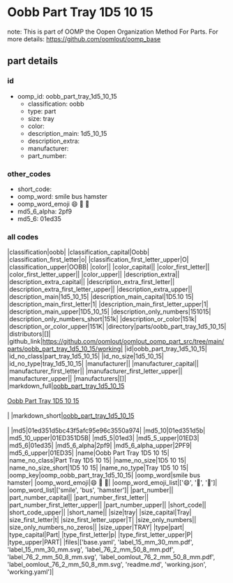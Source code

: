 # Oobb Part Tray 1D5 10 15  

note: This is part of OOMP the Oopen Organization Method For Parts. For more details: https://github.com/oomlout/oomp_base

##  part details





### id
* oomp_id: oobb_part_tray_1d5_10_15
  * classification: oobb
  * type: part
  * size: tray
  * color: 
  * description_main: 1d5_10_15
  * description_extra: 
  * manufacturer: 
  * part_number: 

### other_codes
* short_code: 
* oomp_word: smile bus hamster
* oomp_word_emoji :smile: :bus: :hamster:
* md5_6_alpha: 2pf9
* md5_6: 01ed35

### all codes 
|classification|oobb|
|classification_capital|Oobb|
|classification_first_letter|o|
|classification_first_letter_upper|O|
|classification_upper|OOBB|
|color||
|color_capital||
|color_first_letter||
|color_first_letter_upper||
|color_upper||
|description_extra||
|description_extra_capital||
|description_extra_first_letter||
|description_extra_first_letter_upper||
|description_extra_upper||
|description_main|1d5_10_15|
|description_main_capital|1D5.10 15|
|description_main_first_letter|1|
|description_main_first_letter_upper|1|
|description_main_upper|1D5_10_15|
|description_only_numbers|151015|
|description_only_numbers_short|151k|
|description_or_color|151k|
|description_or_color_upper|151K|
|directory|parts/oobb_part_tray_1d5_10_15|
|distributors|[]|
|github_link|https://github.com/oomlout/oomlout_oomp_part_src/tree/main/parts/oobb_part_tray_1d5_10_15/working|
|id|oobb_part_tray_1d5_10_15|
|id_no_class|part_tray_1d5_10_15|
|id_no_size|1d5_10_15|
|id_no_type|tray_1d5_10_15|
|manufacturer||
|manufacturer_capital||
|manufacturer_first_letter||
|manufacturer_first_letter_upper||
|manufacturer_upper||
|manufacturers|[]|
|markdown_full|[oobb_part_tray_1d5_10_15](https://github.com/oomlout/oomlout_oomp_part_src/tree/main/parts/oobb_part_tray_1d5_10_15/working)<br>[](https://github.com/oomlout/oomlout_oomp_part_src/tree/main/parts/oobb_part_tray_1d5_10_15/working)<br>[Oobb Part Tray 1D5 10 15](https://github.com/oomlout/oomlout_oomp_part_src/tree/main/parts/oobb_part_tray_1d5_10_15/working)<br><br>|
|markdown_short|[oobb_part_tray_1d5_10_15](https://github.com/oomlout/oomlout_oomp_part_src/tree/main/parts/oobb_part_tray_1d5_10_15/working)<br><br>|
|md5|01ed351d5bc43f5afc95e96c3550a974|
|md5_10|01ed351d5b|
|md5_10_upper|01ED351D5B|
|md5_5|01ed3|
|md5_5_upper|01ED3|
|md5_6|01ed35|
|md5_6_alpha|2pf9|
|md5_6_alpha_upper|2PF9|
|md5_6_upper|01ED35|
|name|Oobb Part Tray 1D5 10 15|
|name_no_class|Part Tray 1D5 10 15|
|name_no_size|1D5 10 15|
|name_no_size_short|1D5 10 15|
|name_no_type|Tray 1D5 10 15|
|oomp_key|oomp_oobb_part_tray_1d5_10_15|
|oomp_word|smile bus hamster|
|oomp_word_emoji|:smile: :bus: :hamster:|
|oomp_word_emoji_list|[':smile:', ':bus:', ':hamster:']|
|oomp_word_list|['smile', 'bus', 'hamster']|
|part_number||
|part_number_capital||
|part_number_first_letter||
|part_number_first_letter_upper||
|part_number_upper||
|short_code||
|short_code_upper||
|short_name||
|size|tray|
|size_capital|Tray|
|size_first_letter|t|
|size_first_letter_upper|T|
|size_only_numbers||
|size_only_numbers_no_zeros||
|size_upper|TRAY|
|type|part|
|type_capital|Part|
|type_first_letter|p|
|type_first_letter_upper|P|
|type_upper|PART|
|files|['base.yaml', 'label_15_mm_30_mm.pdf', 'label_15_mm_30_mm.svg', 'label_76_2_mm_50_8_mm.pdf', 'label_76_2_mm_50_8_mm.svg', 'label_oomlout_76_2_mm_50_8_mm.pdf', 'label_oomlout_76_2_mm_50_8_mm.svg', 'readme.md', 'working.json', 'working.yaml']|
